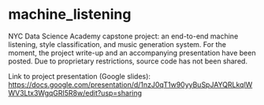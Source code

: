 # machine_listening
NYC Data Science Academy capstone project: an end-to-end machine listening, style classification, and music generation system.
For the moment, the project write-up and an accompanying presentation have been posted. Due to proprietary restrictions, source code has not been shared.

Link to project presentation (Google slides): https://docs.google.com/presentation/d/1nzJ0qT1w90yyBuSpJAYQRLkqlWWV3Ltx3WgqGRI5R8w/edit?usp=sharing
